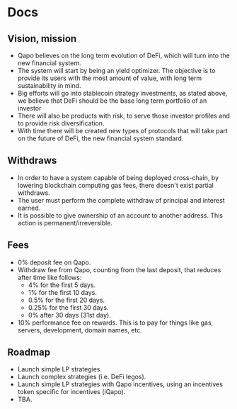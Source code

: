 # Docs

## Vision, mission

- Qapo believes on the long term evolution of DeFi, which will turn into the new financial system.
- The system will start by being an yield optimizer. The objective is to provide its users with the most amount of value, with long term sustainability in mind.
- Big efforts will go into stablecoin strategy investments, as stated above, we believe that DeFi should be the base long term portfolio of an investor
- There will also be products with risk, to serve those investor profiles and to provide risk diversification.
- With time there will be created new types of protocols that will take part on the future of DeFi, the new financial system standard.

## Withdraws

- In order to have a system capable of being deployed cross-chain, by lowering blockchain computing gas fees, there doesn't exist partial withdraws.
- The user must perform the complete withdraw of principal and interest earned.
- It is possible to give ownership of an account to another address. This action is permanent/irreversible.

## Fees

- 0% deposit fee on Qapo.
- Withdraw fee from Qapo, counting from the last deposit, that reduces after time like follows:
  - 4% for the first 5 days.
  - 1% for the first 10 days.
  - 0.5% for the first 20 days.
  - 0.25% for the first 30 days.
  - 0% after 30 days (31st day).
- 10% performance fee on rewards. This is to pay for things like gas, servers, development, domain names, etc.

## Roadmap

- Launch simple LP strategies.
- Launch complex strategies (i.e. DeFi legos).
- Launch simple LP strategies with Qapo incentives, using an incentives token specific for incentives (iQapo).
- TBA.
